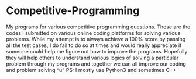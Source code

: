 # Competitive-Programming
My programs for various competitive programming questions.
These are the codes I submitted on various online coding platforms for solving various problems.
While my attempt is to always achieve a 100% score by passing all the test cases, I do fail to do so at times and would really appreciate if someone could help me figure out how to improve the programs.
Hopefully they will help others to understand various logics of solving a particular problem through my programs and together we can all improve our coding and problem solving ^u^
PS: I mostly use Python3 and sometimes C++
